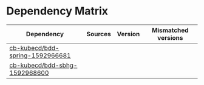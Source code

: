 # Dependency Matrix

Dependency | Sources | Version | Mismatched versions
---------- | ------- | ------- | -------------------
[cb-kubecd/bdd-spring-1592966681](https://github.com/cb-kubecd/bdd-spring-1592966681.git) |  | []() | 
[cb-kubecd/bdd-sbhg-1592968600](https://github.com/cb-kubecd/bdd-sbhg-1592968600.git) |  | []() | 
